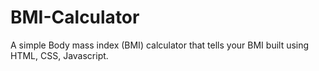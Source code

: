 # BMI-Calculator
A simple Body mass index (BMI) calculator that tells your BMI built using HTML, CSS, Javascript.

